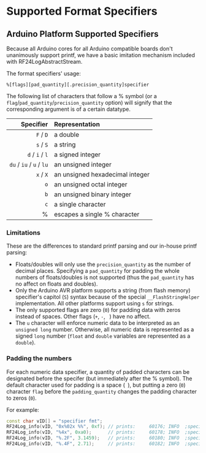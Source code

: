 # Supported Format Specifiers

## Arduino Platform Supported Specifiers
Because all Arduino cores for all Arduino compatible boards don't unanimously support
printf, we have a basic imitation mechanism included with RF24LogAbstractStream.

The format specifiers' usage:
```text
%[flags][pad_quantity][.precision_quantity]specifier
```

The following list of characters that follow a % symbol (or a
`flag`/`pad_quantity`/`precision_quantity` option) will signify that the corresponding
argument is of a certain datatype.

| Specifier | Representation |
|----------:|:------------------|
| `F` / `D` | a double |
| `s` / `S` | a string |
| `d` / `i` / `l` | a signed integer |
| `du` / `iu` / `u` / `lu` | an unsigned integer |
| `x` / `X` | an unsigned hexadecimal integer |
| `o` | an unsigned octal integer |
| `b` | an unsigned binary integer |
| `c` | a single character |
| % | escapes a single % character |

### Limitations
These are the differences to standard printf parsing and our in-house printf parsing:

- Floats/doubles will only use the `precision_quantity` as the number of decimal places.
  Specifying a `pad_quantity` for padding the whole numbers of floats/doubles is not
  supported (thus the `pad_quantity` has no affect on floats and doubles).
- Only the Arduino AVR platform supports a string (from flash memory)
  specifier's capitol (`S`) syntax because of the special `__FlashStringHelper`
  implementation. All other platforms support using `s` for strings.
- The only supported flags are zero (`0`) for padding data with zeros instead of spaces.
  Other flags (`+`, `-`, ` `) have no affect.
- The `u` character will enforce numeric data to be interpreted as an `unsigned long` number.
Otherwise, all numeric data is represented as a signed `long` number (`float` and `double`
variables are represented as a `double`).

### Padding the numbers
For each numeric data specifier, a quantity of padded characters can be
designated before the specifer (but immediately after the % symbol). The default
character used for padding is a space (` `), but putting a zero (`0`) character
`flag` before the `padding_quantity` changes the padding character to zeros (`0`).

For example:
```cpp
const char vID[] = "specifier fmt";
RF24Log_info(vID, "0x%02x %%", 0xf); // prints:     60176; INFO  ;specifier fmt;0x0F %
RF24Log_info(vID, "%4x", 0xa0);      // prints:     60178; INFO  ;specifier fmt;  A0
RF24Log_info(vID, "%.2F", 3.1459);   // prints:     60180; INFO  ;specifier fmt;3.14
RF24Log_info(vID, "%.4F", 2.71);     // prints:     60182; INFO  ;specifier fmt;2.7100
```
